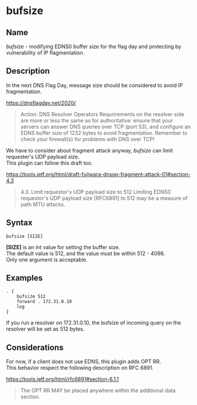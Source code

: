 # bufsize
## Name
*bufsize* - modifying EDNS0 buffer size for the flag day and protecting by vulnerability of IP flagmentation.

## Description
In the next DNS Flag Day, message size should be considered to avoid IP fragmentation.  

https://dnsflagday.net/2020/
> Action: DNS Resolver Operators
> Requrirements on the resolver side are more or less the same as for authoritative: ensure that your servers can answer DNS queries over TCP (port 53), and configure an EDNS buffer size of 1232 bytes to avoid fragmentation. Remember to check your firewall(s) for problems with DNS over TCP!

We have to consider about fragment attack anyway, *bufsize* can limit requester's UDP payload size.  
This plugin can follow this draft too.  

https://tools.ietf.org/html/draft-fujiwara-dnsop-fragment-attack-01#section-4.3
> 4.3.  Limit requestor's UDP payload size to 512
>    Limiting EDNS0 requestor's UDP payload size [RFC6891] to 512 may be a
>    measure of path MTU attacks.

## Syntax
```text
bufsize [SIZE]
```

**[SIZE]** is an int value for setting the buffer size.  
The default value is 512, and the value must be within 512 - 4096.  
Only one argument is acceptable.

## Examples
```text
. {
    bufsize 512
    forward . 172.31.0.10
    log
}
```

If you run a resolver on 172.31.0.10, the bufsize of incoming query on the resolver will be set as 512 bytes.

## Considerations
For now, if a client does not use EDNS, this plugin adds OPT RR.  
This behavior respect the following description on RFC 6891.

https://tools.ietf.org/html/rfc6891#section-6.1.1
> The OPT RR MAY be placed anywhere within the additional data section.